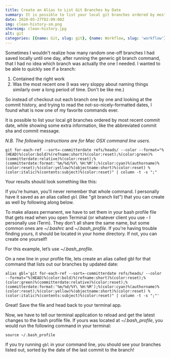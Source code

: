 ```yaml
---
title: Create an Alias to List Git Branches by Date
summary: It is possible to list your local git branches ordered by most recent commit date, while showing some extra information, like the abbreviated commit sha and commit message. But if you're human, you'll never remember the whole command to do so. In this post you'll learn how to permanently save an easy-to-remember alias to run that lengthy command with ease...
date: 2020-05-27T02:09:00Z
img: clean-history-sm.png
shareimg: clean-history.jpg
alt: git
categories: [{name: Git, slug: git}, {name: Workflow, slug: 'workflow'}]
---
```



<p class="drop-cap">Sometimes I wouldn't realize how many random one-off branches I had saved locally until one day, after running the generic git branch command, that I had no idea which branch was actually the one I needed. I wanted to be able to quickly see if a branch:</p>

1. Contained the right work
2. Was the most recent one (I was very sloppy about naming things similarly over a long period of time. Don't be like me.)

So instead of checkout out each branch one by one and looking at the commit history, and trying to read the not-so-nicely-formatted dates, I found what is now one of my favorite commands ever.

It is possible to list your local git branches ordered by most recent commit date, while showing some extra information, like the abbreviated commit sha and commit message.

_N.B. The following instructions are for Mac OSX command line users._

<pre><code style="white-space: initial" class="language-shell">git for-each-ref --sort=-committerdate refs/heads/ --color --format="%(HEAD)%(color:bold)%(refname:short)%(color:reset);%(color:green)%(committerdate:relative)%(color:reset);%(committerdate:format:'%m/%d/%Y\ %H:%M');%(color:cyan)%(authorname)%(color:reset);%(color:yellow)%(objectname:short)%(color:reset) %(color:italic)%(contents:subject)%(color:reset)" | column -t -s ";"
</code></pre>

Your results should look something like this:

<post-image src="/gbl-alias.jpg" alt="list of git branches"></post-image>

If you're human, you'll never remember that whole command. I personally have it saved as an alias called `gbl` (like "git branch list") that you can create as well by following along below.

To make aliases permanent, we have to set them in your bash profile file that gets read when you open Terminal (or whatever client you use - I personally use iTerm). They don't all share the same name, but some common ones are _~/.bashrc_ and _~/.bash_profile_. If you're having trouble finding yours, it should be located in your home directory. If not, you can create one yourself!

For this example, let’s use _~/.bash_profile_.

On a new line in your profile file, lets create an alias called gbl for that command that lists out our branches by updated date:

<pre><code class="language-shell" style="white-space: initial" >alias gbl='git for-each-ref --sort=-committerdate refs/heads/ --color --format="%(HEAD)%(color:bold)%(refname:short)%(color:reset);%(color:green)%(committerdate:relative)%(color:reset);%(committerdate:format:'%m/%d/%Y\ %H:%M');%(color:cyan)%(authorname)%(color:reset);%(color:yellow)%(objectname:short)%(color:reset) %(color:italic)%(contents:subject)%(color:reset)" | column -t -s ";"'</code></pre>

Great! Save the file and head back to your terminal app.

Now, we have to tell our terminal application to reload and get the latest changes to the bash profile file. If yours was located at _~/.bash_profile_, you would run the following command in your terminal:

`source ~/.bash_profile`

If you try running `gbl` in your command line, you should see your branches listed out, sorted by the date of the last commit to the branch!